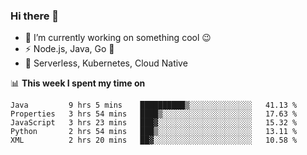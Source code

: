 ### Hi there 👋

<!--
**nodejh/nodejh** is a ✨ _special_ ✨ repository because its `README.md` (this file) appears on your GitHub profile.

Here are some ideas to get you started:

- 🔭 I’m currently working on ...
- 🌱 I’m currently learning ...
- 👯 I’m looking to collaborate on ...
- 🤔 I’m looking for help with ...
- 💬 Ask me about ...
- 📫 How to reach me: ...
- 😄 Pronouns: ...
- ⚡ Fun fact: ...
-->

- 🔭 I’m currently working on something cool :wink:
- ⚡ Node.js, Java, Go :thought_balloon:
- 🤖 Serverless, Kubernetes, Cloud Native

📊 **This week I spent my time on**

<!--START_SECTION:waka-->
```text
Java         9 hrs 5 mins    ██████████▒░░░░░░░░░░░░░░   41.13 % 
Properties   3 hrs 54 mins   ████▒░░░░░░░░░░░░░░░░░░░░   17.63 % 
JavaScript   3 hrs 23 mins   ███▓░░░░░░░░░░░░░░░░░░░░░   15.32 % 
Python       2 hrs 54 mins   ███▒░░░░░░░░░░░░░░░░░░░░░   13.11 % 
XML          2 hrs 20 mins   ██▓░░░░░░░░░░░░░░░░░░░░░░   10.58 % 
```
<!--END_SECTION:waka-->


<!--
:traffic_light: **Visitors**

![visitors](https://visitor-badge.glitch.me/badge?page_id=nodejh.nodejh)
-->

